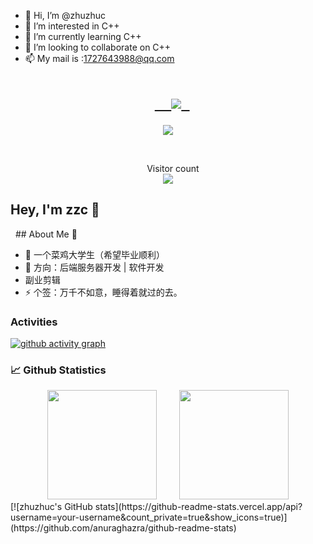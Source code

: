 - 👋 Hi, I’m @zhuzhuc
- 👀 I’m interested in C++
- 🌱 I’m currently learning C++
- 💞️ I’m looking to collaborate on C++
- 📫 My mail is :1727643988@qq.com
<!-- 动态打字效果 -->
<h1 align="center">
  <a href="https://github.com/zhuzhuc">  
    <img src="https://readme-typing-svg.herokuapp.com/?lines=Hello%2C%20World!;欢迎来到zzc的主页!&center=true&size=27">
  </a>
</h1>

<!-- 贪吃蛇代码贡献图 -->
<div align="center"><img src="https://tong-1306822294.cos.ap-beijing.myqcloud.com/tong/picture/202212222311275.svg" /></div>

  <p align="center">
    Visitor count<br><img src="https://profile-counter.glitch.me/zhuzhuc/count.svg" /> 
</p>


## Hey, I'm zzc 🙋
  ## About Me :raised_hands:

- 🔭 一个菜鸡大学生（希望毕业顺利）
- 🤔 方向：后端服务器开发 | 软件开发
- 副业剪辑
- ⚡ 个签：万千不如意，睡得着就过的去。

### Activities
[![github activity graph](https://github-readme-activity-graph.vercel.app/graph?username=Ashutosh00710)](https://github.com/ashutosh00710/github-readme-activity-graph)

### 📈 Github Statistics

<div align="center">
    <span>&emsp;&emsp;</span>
    <img height="175px" src="https://github-readme-stats.vercel.app/api?username=zhuzhuc&count_private=true&show_icons=true" />
    <span>&emsp;&emsp;</span>
    <img height="175px" src="https://github-readme-stats.vercel.app/api/top-langs/?username=zhuzhuc&layout=compact&langs_count=8" />
    <span>&emsp;&emsp;</span>
</div>
[![zhuzhuc's GitHub stats](https://github-readme-stats.vercel.app/api?username=your-username&count_private=true&show_icons=true)](https://github.com/anuraghazra/github-readme-stats)




